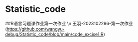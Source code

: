 # Statistic_code
##R语言习题课作业第一次作业 \n
王羽-2023102296-第一次作业(https://github.com/wangyu-debug/Statistic_code/blob/main/code_excise1.R)
